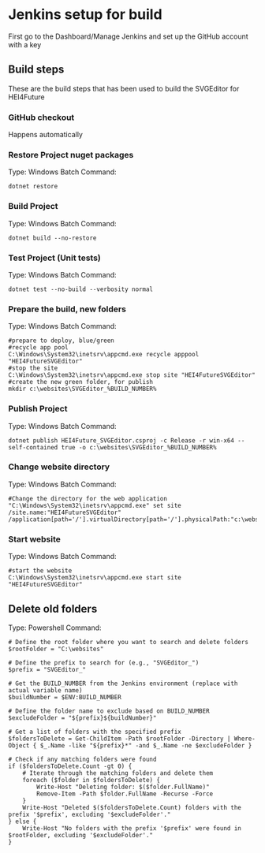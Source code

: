 # Jenkins setup for build
First go to the Dashboard/Manage Jenkins and set up the GitHub account with a key

## Build steps
These are the build steps that has been used to build the SVGEditor for HEI4Future

### GitHub checkout
Happens automatically

### Restore Project nuget packages
Type: Windows Batch
Command: 
```
dotnet restore
```

### Build Project
Type: Windows Batch
Command: 
```
dotnet build --no-restore
```

### Test Project (Unit tests)
Type: Windows Batch
Command: 
```
dotnet test --no-build --verbosity normal
```

### Prepare the build, new folders
Type: Windows Batch
Command: 
```
#prepare to deploy, blue/green
#recycle app pool
C:\Windows\System32\inetsrv\appcmd.exe recycle apppool "HEI4FutureSVGEditor"
#stop the site
C:\Windows\System32\inetsrv\appcmd.exe stop site "HEI4FutureSVGEditor"
#create the new green folder, for publish
mkdir c:\websites\SVGEditor_%BUILD_NUMBER%
```

### Publish Project
Type: Windows Batch
Command: 
```
dotnet publish HEI4Future_SVGEditor.csproj -c Release -r win-x64 --self-contained true -o c:\websites\SVGEditor_%BUILD_NUMBER%
```

### Change website directory
Type: Windows Batch
Command: 
```
#Change the directory for the web application
"C:\Windows\System32\inetsrv\appcmd.exe" set site /site.name:"HEI4FutureSVGEditor" /application[path='/'].virtualDirectory[path='/'].physicalPath:"c:\websites\SVGEditor_%BUILD_NUMBER%"
```

### Start website
Type: Windows Batch
Command: 
```
#start the website
C:\Windows\System32\inetsrv\appcmd.exe start site "HEI4FutureSVGEditor"
```

## Delete old folders
Type: Powershell
Command: 
```
# Define the root folder where you want to search and delete folders
$rootFolder = "C:\websites"

# Define the prefix to search for (e.g., "SVGEditor_")
$prefix = "SVGEditor_"

# Get the BUILD_NUMBER from the Jenkins environment (replace with actual variable name)
$buildNumber = $ENV:BUILD_NUMBER

# Define the folder name to exclude based on BUILD_NUMBER
$excludeFolder = "${prefix}${buildNumber}"

# Get a list of folders with the specified prefix
$foldersToDelete = Get-ChildItem -Path $rootFolder -Directory | Where-Object { $_.Name -like "${prefix}*" -and $_.Name -ne $excludeFolder }

# Check if any matching folders were found
if ($foldersToDelete.Count -gt 0) {
    # Iterate through the matching folders and delete them
    foreach ($folder in $foldersToDelete) {
        Write-Host "Deleting folder: $($folder.FullName)"
        Remove-Item -Path $folder.FullName -Recurse -Force
    }
    Write-Host "Deleted $($foldersToDelete.Count) folders with the prefix '$prefix', excluding '$excludeFolder'."
} else {
    Write-Host "No folders with the prefix '$prefix' were found in $rootFolder, excluding '$excludeFolder'."
}
```


